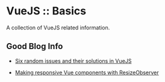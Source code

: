 
# VueJS :: Basics

A collection of VueJS related information.





## Good Blog Info

* [Six random issues and their solutions in VueJS](Six-random-issues-and-their-solutions-in-VueJS.md)

* [Making responsive Vue components with ResizeObserver](Making-responsive-Vue-components-with-ResizeObserver.md)

